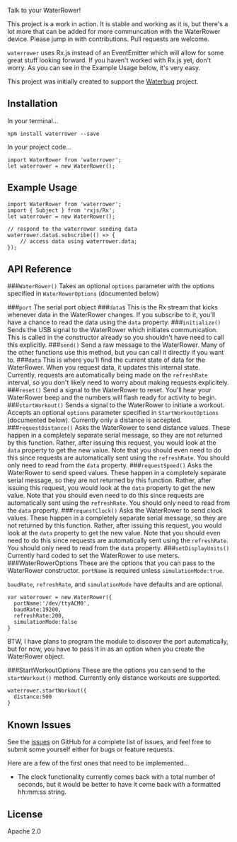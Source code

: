 Talk to your WaterRower!

This project is a work in action. It is stable and working as it is, but there's a lot more that can be added for more communcation with the WaterRower device. Please jump in with contributions. Pull requests are welcome.

`waterrower` uses Rx.js instead of an EventEmitter which will allow for some great stuff looking forward. If you haven't worked with Rx.js yet, don't worry. As you can see in the Example Usage below, it's very easy.

This project was initially created to support the [Waterbug](http://github.com/codefoster/waterbug) project.

## Installation

In your terminal...
```
npm install waterrower --save

```
In your project code...
```
import WaterRower from 'waterrower';
let waterrower = new WaterRower();
```

## Example Usage

```
import WaterRower from 'waterrower';
import { Subject } from 'rxjs/Rx';
let waterrower = new WaterRower();

// respond to the waterrower sending data
waterrower.data$.subscribe(() => {
    // access data using waterrower.data;
});
```

## API Reference

###`WaterRower()`
Takes an optional `options` parameter with the options specified in `WaterRowerOptions` (documented below)
     
###`port`
The serial port object
###`data$`
This is the Rx stream that kicks whenever data in the WaterRower changes. If you subscribe to it, you'll have a chance to read the data using the `data` property.
###`initialize()`
Sends the USB signal to the WaterRower which initiates communication. This is called in the constructor already so you shouldn't have need to call this explicitly.
###`send()`
Send a raw message to the WaterRower. Many of the other functions use this method, but you can call it directly if you want to.
###`data`
This is where you'll find the current state of data for the WaterRower. When you request data, it updates this internal state. Currently, requests are automatically being made on the `refreshRate` interval, so you don't likely need to worry about making requests explicitely. 
###`reset()`
Send a signal to the WaterRower to reset. You'll hear your WaterRower beep and the numbers will flash ready for activity to begin. 
###`startWorkout()`
Sends a signal to the WaterRower to initiate a workout. Accepts an optional `options` parameter specified in `StartWorkoutOptions` (documented below). Currently only a distance is accepted.
###`requestDistance()`
Asks the WaterRower to send distance values. These happen in a completely separate serial message, so they are not returned by this function. Rather, after issuing this request, you would look at the `data` property to get the new value. Note that you should even need to do this since requests are automatically sent using the `refreshRate`. You should only need to read from the `data` property.
###`requestSpeed()`
Asks the WaterRower to send speed values. These happen in a completely separate serial message, so they are not returned by this function. Rather, after issuing this request, you would look at the `data` property to get the new value. Note that you should even need to do this since requests are automatically sent using the `refreshRate`. You should only need to read from the `data` property.
###`requestClock()`
Asks the WaterRower to send clock values. These happen in a completely separate serial message, so they are not returned by this function. Rather, after issuing this request, you would look at the `data` property to get the new value. Note that you should even need to do this since requests are automatically sent using the `refreshRate`. You should only need to read from the `data` property.
###`setDisplayUnits()`
Currently hard coded to set the WaterRower to use meters.
###WaterRowerOptions
These are the options that you can pass to the WaterRower constructor. `portName` is required unless `simulationMode:true`.

`baudRate`, `refreshRate`, and `simulationMode` have defaults and are optional.
```
var waterrower = new WaterRower({
  portName:'/dev/ttyACM0',
  baudRate:19200,
  refreshRate:200,
  simulationMode:false
}
```
BTW, I have plans to program the module to discover the port automatically, but for now, you have to pass it in as an option when you create the WaterRower object.

###StartWorkoutOptions
These are the options you can send to the `startWorkout()` method. Currently only distance workouts are supported.
```
waterrower.startWorkout({
  distance:500
}
```

## Known Issues

See the [issues](http://github.com/codefoster/waterrower/issues) on GitHub for a complete list of issues, and feel free to submit some yourself either for bugs or feature requests.

Here are a few of the first ones that need to be implemented...
 
- The clock functionality currently comes back with a total number of seconds, but it would be better to have it come back with a formatted hh:mm:ss string.


## License

Apache 2.0

